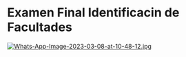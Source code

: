 # Examen Final Identificacin de Facultades
[![Whats-App-Image-2023-03-08-at-10-48-12.jpg](https://i.postimg.cc/yYKK2DVk/Whats-App-Image-2023-03-08-at-10-48-12.jpg)](https://postimg.cc/kDTLbXRm)
